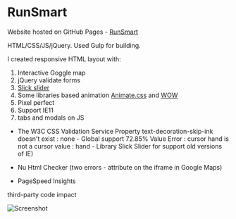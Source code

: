 # RunSmart 

Website hosted on GitHub Pages - <a href="https://superkusya.github.io/RunSmart/">RunSmart</a>

HTML/CSS/JS/jQuery. Used Gulp for building.

I created responsive HTML layout with:

1) Interactive Goggle map
2) jQuery validate forms
3) <a href="https://kenwheeler.github.io/slick/">Slick slider</a>
4) Some libraries based animation <a href="https://animate.style/">Animate.css</a> and <a href="https://wowjs.uk/">WOW</a>
5) Pixel perfect
6) Support IE11
7) tabs and modals on JS

- The W3C CSS Validation Service 
Property text-decoration-skip-ink doesn't exist : none - Global support
72.85%
Value Error : cursor hand is not a cursor value : hand - Library Slick Slider for support old versions of IE)
- Nu Html Checker (two errors - attribute on the iframe in Google Maps)

- PageSpeed Insights

third-party code impact

![Screenshot](https://i.imgur.com/SQpxvo3.png)
